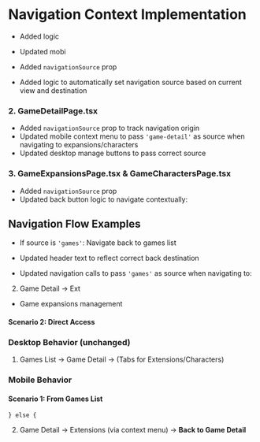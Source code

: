 # Navigation Context Implementation




- Added logic 

- Updated mobi

- Added `navigationSource` prop
- Added logic to automatically set navigation source based on current view and destination

### 2. GameDetailPage.tsx
- Added `navigationSource` prop to track navigation origin
- Updated mobile context menu to pass `'game-detail'` as source when navigating to expansions/characters
- Updated desktop manage buttons to pass correct source

### 3. GameExpansionsPage.tsx & GameCharactersPage.tsx
- Added `navigationSource` prop
- Updated back button logic to navigate contextually:
## Navigation Flow Examples
  - If source is `'games'`: Navigate back to games list
- Updated header text to reflect correct back destination


- Updated navigation calls to pass `'games'` as source when navigating to:
2. Game Detail → Ext
  - Game expansions management
#### Scenario 2: Direct Access



### Desktop Behavior (unchanged)
1. Games List → Game Detail → (Tabs for Extensions/Characters)

### Mobile Behavior

#### Scenario 1: From Games List
    } else {
2. Game Detail → Extensions (via context menu) → **Back to Game Detail**




































